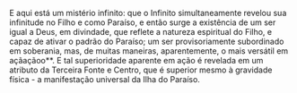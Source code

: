 ﻿E aqui está um mistério infinito: que o Infinito simultaneamente revelou sua infinitude no Filho e como Paraíso, e então surge a existência de um ser igual a Deus, em divindade, que reflete a natureza espiritual do Filho, e capaz de ativar o padrão do Paraíso; um ser provisoriamente subordinado em soberania, mas, de muitas maneiras, aparentemente, o mais versátil em açãaçãoo**. E tal superioridade aparente em ação é revelada em um atributo da Terceira Fonte e Centro, que é superior mesmo à gravidade física - a manifestação universal da Ilha do Paraíso.